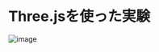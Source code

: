 # Three.jsを使った実験
![image](https://user-images.githubusercontent.com/119906452/231324212-cc0e36ab-5b81-41b6-9f5d-4cb0e95c08aa.png)
